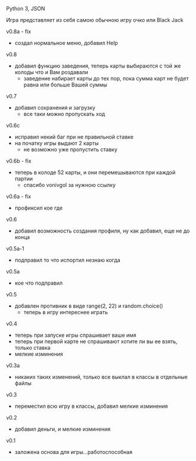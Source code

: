 Python 3, JSON

Игра представляет из себя самою обычною игру очко или Black Jack

v0.8a - fix

- создал нормальное меню, добавил Help

v0.8

- добавил функцию заведения, теперь карты выбираются с той же колоды что и Вам роздавали
    - заведение набирает карты до тех пор, пока сумма карт не будет равна или больше Вашей суммы

v0.7

- добавил сохранения и загрузку
    - все таки можно пропускать ход

v0.6c

- исправил некий баг при не правильной ставке
- на початку игры выдают 2 карты
    - не возможно уже пропустить ставку

v0.6b - fix

- теперь в колоде 52 карты, и они перемешываются при каждой партии
    - спасибо vonivgol за нужною ссылку

v0.6a - fix

- профиксил кое где

v0.6

- добавил возможность создания профиля, ну как добавил, еще не до конца

v0.5a-1

- подправил то что испортил незнаю когда

v0.5a

- кое что подправил

v0.5

- добавлен противник в виде range(2, 22) и random.choice()
    - теперь в игру интереснее играть

v0.4

- теперь при запуске игры спрашивает ваше имя
- теперь при первой карте не спрашивают хотите ли вы ее взять, только ставка
- мелкие изминения

v0.3a

- никаких таких изменений, только все выклал в классы в отдельные файлы

v0.3

- переместил всю игру в классы, добавил мелкие изминения

v0.2

- добавил деньги, и мелкие изминения

v0.1

- заложена основа для игры...работоспособная